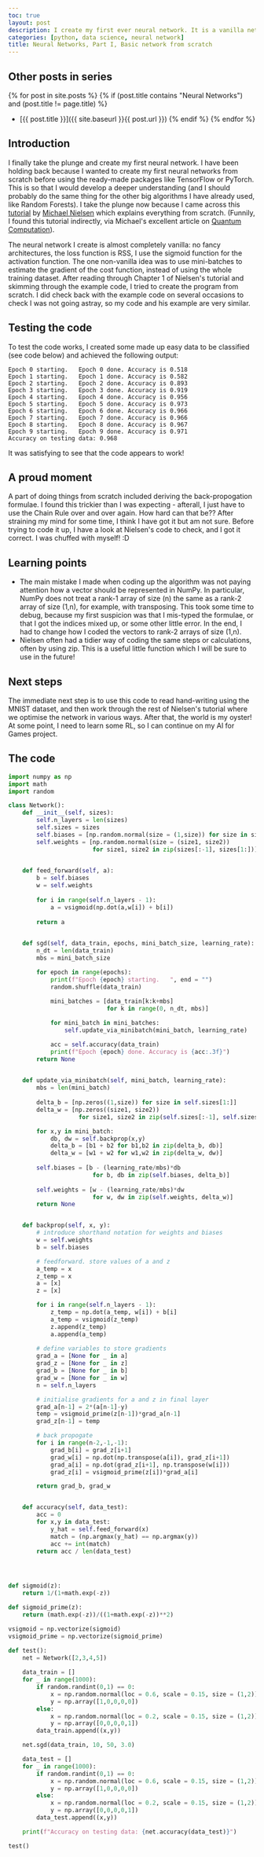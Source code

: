 ```yaml
---
toc: true
layout: post
description: I create my first ever neural network. It is a vanilla network, written from scratch in Python.
categories: [python, data science, neural network]
title: Neural Networks, Part I, Basic network from scratch
---
```


## Other posts in series
{% for post in site.posts %}
{% if (post.title contains "Neural Networks") and (post.title != page.title) %}
* [{{ post.title }}]({{ site.baseurl }}{{ post.url }})
{% endif %}
{% endfor %}

## Introduction
I finally take the plunge and create my first neural network. I have been holding back because I wanted to create my first neural networks from scratch before using the ready-made packages like TensorFlow or PyTorch. This is so that I would develop a deeper understanding (and I should probably do the same thing for the other big algorithms I have already used, like Random Forests). I take the plunge now because I came across this [tutorial](http://neuralnetworksanddeeplearning.com/chap1.html) by [Michael Nielsen](http://michaelnielsen.org/) which explains everything from scratch. (Funnily, I found this tutorial indirectly, via Michael's excellent article on [Quantum Computation](https://quantum.country/)).

The neural network I create is almost completely vanilla: no fancy architectures, the loss function is RSS, I use the sigmoid function for the activation function. The one non-vanilla idea was to use mini-batches to estimate the gradient of the cost function, instead of using the whole training dataset. After reading through Chapter 1 of Nielsen's tutorial and skimming through the example code, I tried to create the program from scratch. I did check back with the example code on several occasions to check I was not going astray, so my code and his example are very similar.

## Testing the code
To test the code works, I created some made up easy data to be classified (see code below) and achieved the following output:
```
Epoch 0 starting.   Epoch 0 done. Accuracy is 0.518
Epoch 1 starting.   Epoch 1 done. Accuracy is 0.582
Epoch 2 starting.   Epoch 2 done. Accuracy is 0.893
Epoch 3 starting.   Epoch 3 done. Accuracy is 0.919
Epoch 4 starting.   Epoch 4 done. Accuracy is 0.956
Epoch 5 starting.   Epoch 5 done. Accuracy is 0.973
Epoch 6 starting.   Epoch 6 done. Accuracy is 0.966
Epoch 7 starting.   Epoch 7 done. Accuracy is 0.966
Epoch 8 starting.   Epoch 8 done. Accuracy is 0.967
Epoch 9 starting.   Epoch 9 done. Accuracy is 0.971
Accuracy on testing data: 0.968
```

It was satisfying to see that the code appears to work!


## A proud moment
A part of doing things from scratch included deriving the back-propogation formulae. I found this trickier than I was expecting - afterall, I just have to use the Chain Rule over and over again. How hard can that be?? After straining my mind for some time, I think I have got it but am not sure.  Before trying to code it up, I have a look at Nielsen's code to check, and I got it correct. I was chuffed with myself! :D

## Learning points
* The main mistake I made when coding up the algorithm was not paying attention how a vector should be represented in NumPy. In particular, NumPy does not treat a rank-1 array of size (n) the same as a rank-2 array of size (1,n), for example, with transposing. This took some time to debug, because my first suspicion was that I mis-typed the formulae, or that I got the indices mixed up, or some other little error. In the end, I had to change how I coded the vectors to rank-2 arrays of size (1,n).
* Nielsen often had a tidier way of coding the same steps or calculations, often by using zip. This is a useful little function which I will be sure to use in the future!

## Next steps
The immediate next step is to use this code to read hand-writing using the MNIST dataset, and then work through the rest of Nielsen's tutorial where we optimise the network in various ways. After that, the world is my oyster! At some point, I need to learn some RL, so I can continue on my AI for Games project.

## The code
```python
import numpy as np
import math
import random

class Network():
    def __init__(self, sizes):
        self.n_layers = len(sizes)
        self.sizes = sizes
        self.biases = [np.random.normal(size = (1,size)) for size in sizes[1:]]
        self.weights = [np.random.normal(size = (size1, size2))
                        for size1, size2 in zip(sizes[:-1], sizes[1:])]
    

    def feed_forward(self, a):
        b = self.biases
        w = self.weights
         
        for i in range(self.n_layers - 1):
            a = vsigmoid(np.dot(a,w[i]) + b[i])
 
        return a
    

    def sgd(self, data_train, epochs, mini_batch_size, learning_rate):
        n_dt = len(data_train)
        mbs = mini_batch_size

        for epoch in range(epochs):
            print(f"Epoch {epoch} starting.   ", end = "")
            random.shuffle(data_train)
            
            mini_batches = [data_train[k:k+mbs]
                            for k in range(0, n_dt, mbs)]

            for mini_batch in mini_batches:
                self.update_via_minibatch(mini_batch, learning_rate)

            acc = self.accuracy(data_train)
            print(f"Epoch {epoch} done. Accuracy is {acc:.3f}")
        return None
    

    def update_via_minibatch(self, mini_batch, learning_rate):
        mbs = len(mini_batch)
        
        delta_b = [np.zeros((1,size)) for size in self.sizes[1:]]
        delta_w = [np.zeros((size1, size2))
                    for size1, size2 in zip(self.sizes[:-1], self.sizes[1:])]

        for x,y in mini_batch:
            db, dw = self.backprop(x,y)
            delta_b = [b1 + b2 for b1,b2 in zip(delta_b, db)]
            delta_w = [w1 + w2 for w1,w2 in zip(delta_w, dw)]
        
        self.biases = [b - (learning_rate/mbs)*db
                        for b, db in zip(self.biases, delta_b)]
        
        self.weights = [w - (learning_rate/mbs)*dw
                        for w, dw in zip(self.weights, delta_w)]
        return None


    def backprop(self, x, y):
        # introduce shorthand notation for weights and biases
        w = self.weights
        b = self.biases

        # feedforward. store values of a and z
        a_temp = x
        z_temp = x
        a = [x]
        z = [x]

        for i in range(self.n_layers - 1):
            z_temp = np.dot(a_temp, w[i]) + b[i]
            a_temp = vsigmoid(z_temp)
            z.append(z_temp)
            a.append(a_temp)
        
        # define variables to store gradients
        grad_a = [None for _ in a]
        grad_z = [None for _ in z]
        grad_b = [None for _ in b]
        grad_w = [None for _ in w]
        n = self.n_layers

        # initialise gradients for a and z in final layer
        grad_a[n-1] = 2*(a[n-1]-y)
        temp = vsigmoid_prime(z[n-1])*grad_a[n-1]
        grad_z[n-1] = temp

        # back propogate
        for i in range(n-2,-1,-1):
            grad_b[i] = grad_z[i+1]
            grad_w[i] = np.dot(np.transpose(a[i]), grad_z[i+1])
            grad_a[i] = np.dot(grad_z[i+1], np.transpose(w[i]))
            grad_z[i] = vsigmoid_prime(z[i])*grad_a[i]

        return grad_b, grad_w


    def accuracy(self, data_test):
        acc = 0
        for x,y in data_test:
            y_hat = self.feed_forward(x)
            match = (np.argmax(y_hat) == np.argmax(y))
            acc += int(match)
        return acc / len(data_test)




def sigmoid(z):
    return 1/(1+math.exp(-z))

def sigmoid_prime(z):
    return (math.exp(-z))/((1+math.exp(-z))**2)

vsigmoid = np.vectorize(sigmoid)
vsigmoid_prime = np.vectorize(sigmoid_prime)

def test():
    net = Network([2,3,4,5])
    
    data_train = []
    for _ in range(1000):
        if random.randint(0,1) == 0:
            x = np.random.normal(loc = 0.6, scale = 0.15, size = (1,2))
            y = np.array([1,0,0,0,0])
        else:
            x = np.random.normal(loc = 0.2, scale = 0.15, size = (1,2))
            y = np.array([0,0,0,0,1])
        data_train.append((x,y))

    net.sgd(data_train, 10, 50, 3.0)

    data_test = []
    for _ in range(1000):
        if random.randint(0,1) == 0:
            x = np.random.normal(loc = 0.6, scale = 0.15, size = (1,2))
            y = np.array([1,0,0,0,0])
        else:
            x = np.random.normal(loc = 0.2, scale = 0.15, size = (1,2))
            y = np.array([0,0,0,0,1])
        data_test.append((x,y))

    print(f"Accuracy on testing data: {net.accuracy(data_test)}")

test()
```
